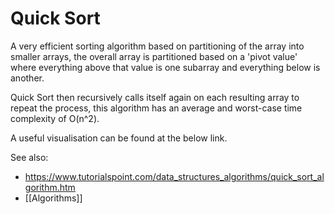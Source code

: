 # Quick Sort

A very efficient sorting algorithm based on partitioning of the array into smaller arrays, the overall array is partitioned based on a 'pivot value' where everything above that value is one subarray and everything below is another.

Quick Sort then recursively calls itself again on each resulting array to repeat the process, this algorithm has an average and worst-case time complexity of O(n^2). 

A useful visualisation can be found at the below link.

		 
See also:
- https://www.tutorialspoint.com/data_structures_algorithms/quick_sort_algorithm.htm
- [[Algorithms]]